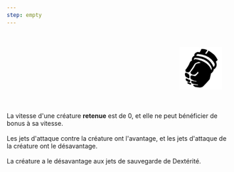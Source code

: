 ```yaml
---
step: empty
---
```

<div class="warning" style='background-color:var(--bg); border-left: solid var(--title) 4px; border-radius: 4px;'>
<p style='padding:0.7em; margin-left:0.7em; display: inline-block;'>
<img src="../../Illustrations/Conditions/FinalRestrained.png" style="width:20%;  float:right; padding:0.7em">

La vitesse d'une créature <b>retenue</b> est de 0, et elle ne peut bénéficier de bonus à sa vitesse.<br><br>
Les jets d'attaque contre la créature ont l'avantage, et les jets d'attaque de la créature ont le désavantage.<br><br>
La créature a le désavantage aux jets de sauvegarde de Dextérité.<br>
</p>
</div>
